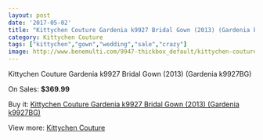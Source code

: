 ```yaml
---
layout: post
date: '2017-05-02'
title: "Kittychen Couture Gardenia k9927 Bridal Gown (2013) (Gardenia k9927BG)"
category: Kittychen Couture
tags: ["kittychen","gown","wedding","sale","crazy"]
image: http://www.benemulti.com/9947-thickbox_default/kittychen-couture-gardenia-k9927-bridal-gown-2013-gardenia-k9927bg.jpg
---
```

Kittychen Couture Gardenia k9927 Bridal Gown (2013) (Gardenia k9927BG)

On Sales: **$369.99**
<a href="https://www.benemulti.com/en/kittychen-couture/3758-kittychen-couture-gardenia-k9927-bridal-gown-2013-gardenia-k9927bg.html"><amp-img layout="responsive" width="600" height="600" src="//www.benemulti.com/9947-thickbox_default/kittychen-couture-gardenia-k9927-bridal-gown-2013-gardenia-k9927bg.jpg" alt="Kittychen Couture Gardenia k9927 Bridal Gown (2013) (Gardenia k9927BG) 0" /></a>
<a href="https://www.benemulti.com/en/kittychen-couture/3758-kittychen-couture-gardenia-k9927-bridal-gown-2013-gardenia-k9927bg.html"><amp-img layout="responsive" width="600" height="600" src="//www.benemulti.com/9949-thickbox_default/kittychen-couture-gardenia-k9927-bridal-gown-2013-gardenia-k9927bg.jpg" alt="Kittychen Couture Gardenia k9927 Bridal Gown (2013) (Gardenia k9927BG) 1" /></a>
<a href="https://www.benemulti.com/en/kittychen-couture/3758-kittychen-couture-gardenia-k9927-bridal-gown-2013-gardenia-k9927bg.html"><amp-img layout="responsive" width="600" height="600" src="//www.benemulti.com/9948-thickbox_default/kittychen-couture-gardenia-k9927-bridal-gown-2013-gardenia-k9927bg.jpg" alt="Kittychen Couture Gardenia k9927 Bridal Gown (2013) (Gardenia k9927BG) 2" /></a>

Buy it: [Kittychen Couture Gardenia k9927 Bridal Gown (2013) (Gardenia k9927BG)](https://www.benemulti.com/en/kittychen-couture/3758-kittychen-couture-gardenia-k9927-bridal-gown-2013-gardenia-k9927bg.html "Kittychen Couture Gardenia k9927 Bridal Gown (2013) (Gardenia k9927BG)")

View more: [Kittychen Couture](https://www.benemulti.com/en/37-kittychen-couture "Kittychen Couture")